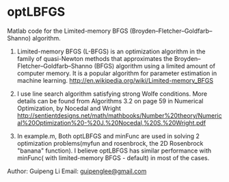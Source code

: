 optLBFGS
========

Matlab code for the Limited-memory BFGS (Broyden–Fletcher–Goldfarb–Shanno) algorithm.

1. Limited-memory BFGS (L-BFGS) is an optimization algorithm in the family of quasi-Newton methods that approximates the Broyden–Fletcher–Goldfarb–Shanno (BFGS) algorithm using a limited amount of computer memory. It is a popular algorithm for parameter estimation in machine learning.
http://en.wikipedia.org/wiki/Limited-memory_BFGS

2. I use line search algorithm satisfying strong Wolfe conditions.
More details can be found from Algorithms 3.2 on page 59 in Numerical Optimization, by Nocedal and Wright
http://sentientdesigns.net/math/mathbooks/Number%20theory/Numerical%20Optimization%20-%20J.%20Nocedal,%20S.%20Wright.pdf

3. In example.m, Both optLBFGS and minFunc are used in solving 2 optimization problems(myfun and rosenbrock, the 2D Rosenbrock "banana" function). I believe optLBFGS has similar performance with minFunc( with limited-memory BFGS - default) in most of the cases.


Author: Guipeng Li
Email:  guipenglee@gmail.com
